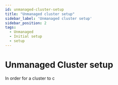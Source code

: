 ```yaml
---
id: unmanaged-cluster-setup
title: "Unmanaged cluster setup"
sidebar_label: 'Unmanaged cluster setup'
sidebar_position: 2
tags:
  - Unmanaged
  - Initial setup
  - setup
---
```

# Unmanaged Cluster setup

In order for a cluster to c


```sh
      


```